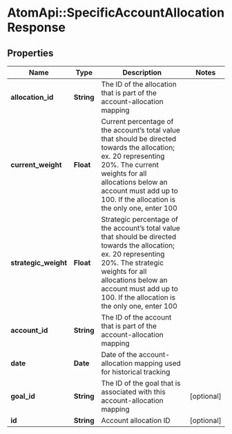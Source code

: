 # AtomApi::SpecificAccountAllocationResponse

## Properties
Name | Type | Description | Notes
------------ | ------------- | ------------- | -------------
**allocation_id** | **String** | The ID of the allocation that is part of the account-allocation mapping | 
**current_weight** | **Float** | Current percentage of the account’s total value that should be directed towards the allocation; ex. 20 representing 20%. The current weights for all allocations below an account must add up to 100. If the allocation is the only one, enter 100 | 
**strategic_weight** | **Float** | Strategic percentage of the account’s total value that should be directed towards the allocation; ex. 20 representing 20%. The strategic weights for all allocations below an account must add up to 100. If the allocation is the only one, enter 100 | 
**account_id** | **String** | The ID of the account that is part of the account-allocation mapping | 
**date** | **Date** | Date of the account-allocation mapping used for historical tracking | 
**goal_id** | **String** | The ID of the goal that is associated with this account-allocation mapping | [optional] 
**id** | **String** | Account allocation ID | [optional] 


